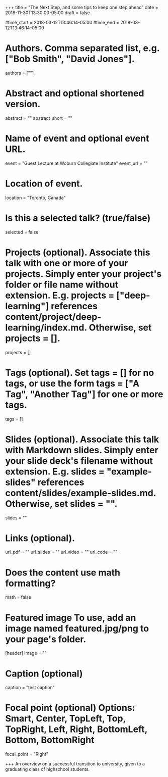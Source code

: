 +++ 
title = "The Next Step, and some tips to keep one step ahead" 
date = 2018-11-30T13:30:00-05:00
draft = false

#time_start = 2018-03-12T13:46:14-05:00 #time_end = 2018-03-12T13:46:14-05:00

# Authors. Comma separated list, e.g. ["Bob Smith", "David Jones"]. 
authors = [""]

# Abstract and optional shortened version. 
abstract = "" 
abstract_short = ""

# Name of event and optional event URL. 
event = "Guest Lecture at Woburn Collegiate Institute" 
event_url = ""

# Location of event. 
location = "Toronto, Canada"

# Is this a selected talk? (true/false) 
selected = false

# Projects (optional). Associate this talk with one or more of your projects. Simply enter your project's folder or file name without extension. E.g. projects = ["deep-learning"] references content/project/deep-learning/index.md. Otherwise, set projects = []. 
projects = []

# Tags (optional). Set tags = [] for no tags, or use the form tags = ["A Tag", "Another Tag"] for one or more tags. 
tags = []

# Slides (optional). Associate this talk with Markdown slides. Simply enter your slide deck's filename without extension. E.g. slides = "example-slides" references content/slides/example-slides.md. Otherwise, set slides = "". 
slides = ""

# Links (optional). 
url_pdf = "" 
url_slides = "" 
url_video = "" 
url_code = ""

# Does the content use math formatting? 
math = false

# Featured image To use, add an image named featured.jpg/png to your page's folder.
[header] image = "" 

# Caption (optional) 
caption = "test caption"

# Focal point (optional) Options: Smart, Center, TopLeft, Top, TopRight, Left, Right, BottomLeft, Bottom, BottomRight 
focal_point = "Right" 

+++
An overview on a successful transition to university, given to a graduating class of highschool students.

